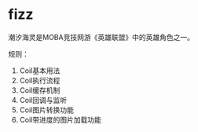 # fizz
潮汐海灵是MOBA竞技网游《英雄联盟》中的英雄角色之一。

规则：
1. Coil基本用法
2. Coil执行流程
3. Coil缓存机制
3. Coil回调与监听
3. Coil图片转换功能
3. Coil带进度的图片加载功能